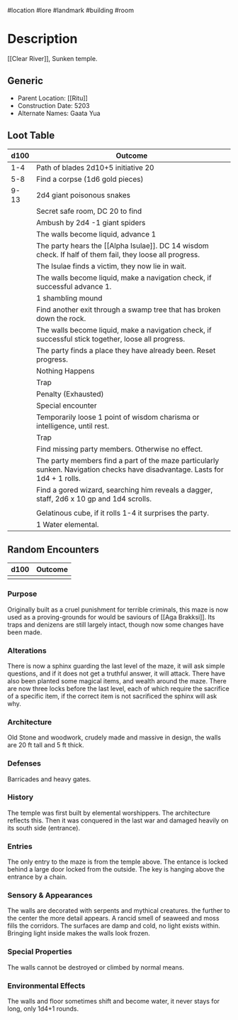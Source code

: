 #location #lore #landmark #building #room
# Description
[[Clear River]], Sunken temple.
## Generic
- Parent Location: [[Ritu]]
- Construction Date: 5203
- Alternate Names: Gaata Yua
## Loot Table
| d100 | Outcome                                                                                                                      |
| ---- | ---------------------------------------------------------------------------------------------------------------------------- |
| 1-4  | Path of blades 2d10+5 initiative 20                                                                                          |
| 5-8  | Find a corpse (1d6 gold pieces)                                                                                              |
| 9-13 | 2d4 giant poisonous snakes                                                                                                   |
|      | Secret safe room, DC 20 to find                                                                                              |
|      | Ambush by 2d4 -1 giant spiders                                                                                               |
|      | The walls become liquid, advance 1                                                                                           |
|      | The party hears the [[Alpha Isulae]]. DC 14 wisdom check. If half of them fail, they loose all progress.                     |
|      | The Isulae finds a victim, they now lie in wait.                                                                             |
|      | The walls become liquid, make a navigation check, if successful advance 1.                                                   |
|      | 1 shambling mound                                                                                                            |
|      | Find another exit through a swamp tree that has broken down the rock.                                                        |
|      | The walls become liquid, make a navigation check, if successful stick together, loose all progress.                          |
|      | The party finds a place they have already been. Reset progress.                                                              |
|      | Nothing Happens                                                                                                              |
|      | Trap                                                                                                                         |
|      | Penalty (Exhausted)                                                                                                          |
|      | Special encounter                                                                                                            |
|      | Temporarily loose 1 point of wisdom charisma or intelligence, until rest.                                                    |
|      | Trap                                                                                                                         |
|      | Find missing party members. Otherwise no effect.                                                                             |
|      | The party members find a part of the maze particularly sunken. Navigation checks have disadvantage. Lasts for 1d4 + 1 rolls. |
|      | Find a gored wizard, searching him reveals a dagger, staff, 2d6 x 10 gp and 1d4 scrolls.                                     |
|      |                                                                                                                              |
|      | Gelatinous cube, if it rolls 1-4 it surprises the party.                                                                                                                             |
|      | 1 Water elemental.                                                                                                                             |

## Random Encounters
| d100 | Outcome |
| ---- | ------- |
|      |         |
### Purpose
Originally built as a cruel punishment for terrible criminals, this maze is now used as a proving-grounds for would be saviours of [[Aga Brakksi]]. 
Its traps and denizens are still largely intact, though now some changes have been made.
### Alterations
There is now a sphinx guarding the last level of the maze, it will ask simple questions, and if it does not get a truthful answer, it will attack.
There have also been planted some magical items, and wealth around the maze.
There are now three locks before the last level, each of which require the sacrifice of a specific item, if the correct item is not sacrificed the sphinx will ask why.

### Architecture
Old Stone and woodwork, crudely made and massive in design, the walls are 20 ft tall and 5 ft thick.

### Defenses
Barricades and heavy gates.
### History
The temple was first built by elemental worshippers. The architecture reflects this. Then it was conquered in the last war and damaged heavily on its south side (entrance).
### Entries
The only entry to the maze is from the temple above. The entance is locked behind a large door locked from the outside. The key is hanging above the entrance by a chain.
### Sensory & Appearances
The walls are decorated with serpents and mythical creatures. the further to the center the more detail appears.
A rancid smell of seaweed and moss fills the corridors. The surfaces are damp and cold, no light exists within.
Bringing light inside makes the walls look frozen.
### Special Properties
The walls cannot be destroyed or climbed by normal means.
### Environmental Effects
The walls and floor sometimes shift and become water, it never stays for long, only 1d4+1 rounds.